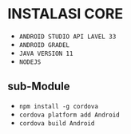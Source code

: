 # INSTALASI CORE
- `ANDROID STUDIO API LAVEL 33` 
- `ANDROID GRADEL`
- `JAVA VERSION 11`
- `NODEJS`
## sub-Module
- `npm install -g cordova` 
- `cordova platform add Android`
- `cordova build Android`
